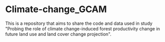 # Climate-change_GCAM

This is a repository that aims to share the code and data used in study "Probing the role of climate change-induced forest productivity change in future land use and land cover change projection".
